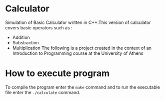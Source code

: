 # Calculator
Simulation of Basic Calculator written in C++.This version of calculator covers basic operators such as : 
* Addition
* Substraction
* Multiplication
The following is a project created in the context of an Introduction to Programming course at the University of Athens
# How to execute program
To compile the program enter the ```make``` command and to run the executable file enter the ```./calculate``` command.
